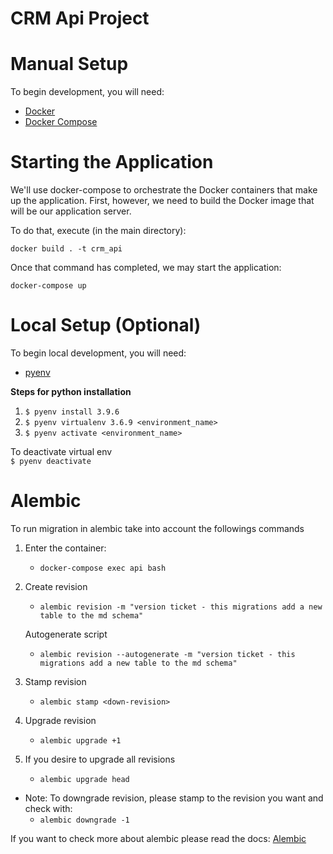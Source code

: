 # CRM Api Project

Manual Setup
============

To begin development, you will need:

* [Docker](https://docs.docker.com/install/#supported-platforms)
* [Docker Compose](https://docs.docker.com/compose/install/)

Starting the Application
========================

We'll use docker-compose to orchestrate the Docker containers that make up the application.  First, however, we need to build
the Docker image that will be our application server.

To do that, execute (in the main directory):

`docker build . -t crm_api`

Once that command has completed, we may start the application:

`docker-compose up`

Local Setup (Optional)
======================

To begin local development, you will need:

* [pyenv](https://realpython.com/intro-to-pyenv/)

**Steps for python installation**

1. `$ pyenv install 3.9.6`
2. `$ pyenv virtualenv 3.6.9 <environment_name>`
3. `$ pyenv activate <environment_name>`

To deactivate virtual env\
`$ pyenv deactivate`


Alembic
=======

To run migration in alembic take into account the followings commands

1. Enter the container:
    * `docker-compose exec api bash`
2. Create revision
    * `alembic revision -m "version ticket - this migrations add a new table to the md schema"`
    
    Autogenerate script
    * `alembic revision --autogenerate -m "version ticket - this migrations add a new table to the md schema"`
3. Stamp revision
    * `alembic stamp <down-revision>`
4. Upgrade revision
    * `alembic upgrade +1`
5. If you desire to upgrade all revisions
    * `alembic upgrade head`

* Note: To downgrade revision, please stamp to the revision you want and check with:
    * `alembic downgrade -1`

If you want to check more about alembic please read the docs: [Alembic](https://alembic.sqlalchemy.org/en/latest/)
